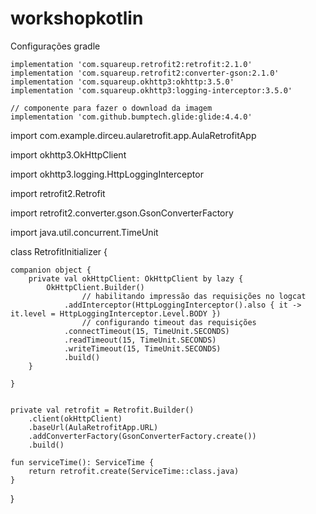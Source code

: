 # workshopkotlin

Configurações gradle

    implementation 'com.squareup.retrofit2:retrofit:2.1.0'
    implementation 'com.squareup.retrofit2:converter-gson:2.1.0'
    implementation 'com.squareup.okhttp3:okhttp:3.5.0'
    implementation 'com.squareup.okhttp3:logging-interceptor:3.5.0'

    // componente para fazer o download da imagem
    implementation 'com.github.bumptech.glide:glide:4.4.0'
    
    
    
    
    
    
import com.example.dirceu.aularetrofit.app.AulaRetrofitApp

import okhttp3.OkHttpClient

import okhttp3.logging.HttpLoggingInterceptor

import retrofit2.Retrofit

import retrofit2.converter.gson.GsonConverterFactory

import java.util.concurrent.TimeUnit

class RetrofitInitializer {

    companion object {
        private val okHttpClient: OkHttpClient by lazy {
            OkHttpClient.Builder()
                    // habilitando impressão das requisições no logcat
                .addInterceptor(HttpLoggingInterceptor().also { it -> it.level = HttpLoggingInterceptor.Level.BODY })
                    // configurando timeout das requisições
                .connectTimeout(15, TimeUnit.SECONDS)
                .readTimeout(15, TimeUnit.SECONDS)
                .writeTimeout(15, TimeUnit.SECONDS)
                .build()
        }

    }


    private val retrofit = Retrofit.Builder()
        .client(okHttpClient)
        .baseUrl(AulaRetrofitApp.URL)
        .addConverterFactory(GsonConverterFactory.create())
        .build()

    fun serviceTime(): ServiceTime {
        return retrofit.create(ServiceTime::class.java)
    }

}
